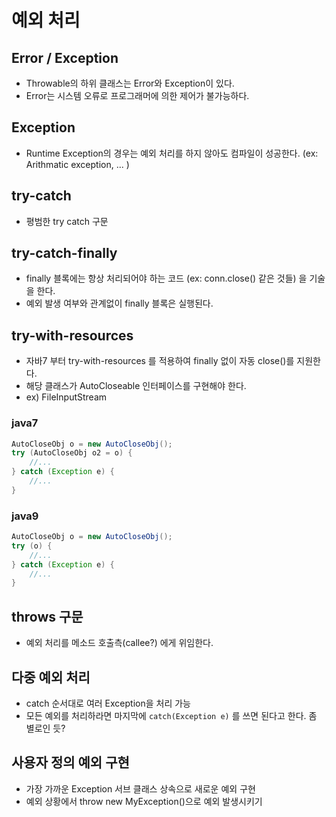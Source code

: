 # 예외 처리

## Error / Exception

- Throwable의 하위 클래스는 Error와 Exception이 있다.
- Error는 시스템 오류로 프로그래머에 의한 제어가 불가능하다.

## Exception

- Runtime Exception의 경우는 예외 처리를 하지 않아도 컴파일이 성공한다. (ex: Arithmatic exception, ... )

## try-catch

- 평범한 try catch 구문

## try-catch-finally

- finally 블록에는 항상 처리되어야 하는 코드 (ex: conn.close() 같은 것들) 을 기술을 한다.
- 예외 발생 여부와 관계없이 finally 블록은 실행된다.

## try-with-resources

- 자바7 부터 try-with-resources 를 적용하여 finally 없이 자동 close()를 지원한다.
- 해당 클래스가 AutoCloseable 인터페이스를 구현해야 한다.
- ex) FileInputStream

### java7

```java
AutoCloseObj o = new AutoCloseObj();
try (AutoCloseObj o2 = o) {
    //...
} catch (Exception e) {
    //...
}
```

### java9

```java
AutoCloseObj o = new AutoCloseObj();
try (o) {
    //...
} catch (Exception e) {
    //...
}
```

## throws 구문

- 예외 처리를 메소드 호출측(callee?) 에게 위임한다.

## 다중 예외 처리

- catch 순서대로 여러 Exception을 처리 가능
- 모든 예외를 처리하라면 마지막에 `catch(Exception e)` 를 쓰면 된다고 한다. 좀 별로인 듯?

## 사용자 정의 예외 구현

- 가장 가까운 Exception 서브 클래스 상속으로 새로운 예외 구현
- 예외 상황에서 throw new MyException()으로 예외 발생시키기
